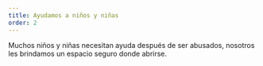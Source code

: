 ```yaml
---
title: Ayudamos a niños y niñas
order: 2
---
```

Muchos niños y niñas necesitan ayuda después de ser abusados, nosotros les brindamos un espacio seguro donde abrirse.
